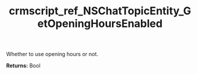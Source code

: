 ﻿---
title: crmscript_ref_NSChatTopicEntity_GetOpeningHoursEnabled
description: Bool NSChatTopicEntity.GetOpeningHoursEnabled()
intellisense: NSChatTopicEntity.GetOpeningHoursEnabled
keywords: NSChatTopicEntity, GetOpeningHoursEnabled
so.topic: reference
---

Whether to use opening hours or not.

**Returns:** Bool


